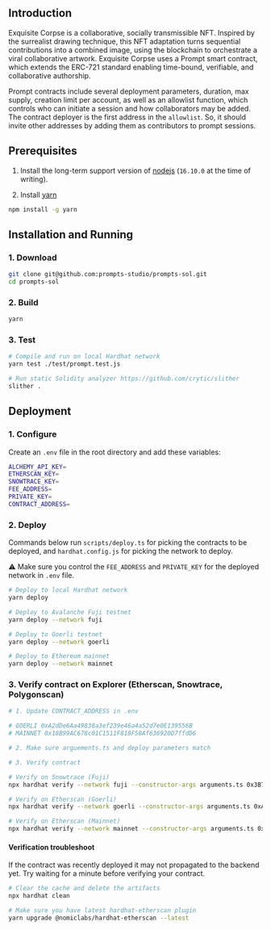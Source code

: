 ## Introduction

Exquisite Corpse is a collaborative, socially transmissible NFT. Inspired by the surrealist drawing technique, this NFT adaptation turns sequential contributions into a combined image, using the blockchain to orchestrate a viral collaborative artwork. Exquisite Corpse uses a Prompt smart contract, which extends the ERC-721 standard enabling time-bound, verifiable, and collaborative authorship.

Prompt contracts include several deployment parameters, duration, max supply, creation limit per account, as well as an allowlist function, which controls who can initiate a session and how collaborators may be added. The contract deployer is the first address in the `allowlist`. So, it should invite other addresses by adding them as contributors to prompt sessions.

## Prerequisites

1. Install the long-term support version of [nodejs](https://nodejs.org/en) (`16.10.0` at the time of writing).

2. Install [yarn](https://yarnpkg.com)
```sh
npm install -g yarn
```

## Installation and Running

### 1. Download
```sh
git clone git@github.com:prompts-studio/prompts-sol.git
cd prompts-sol
```

### 2. Build
```sh
yarn
```

### 3. Test
```sh
# Compile and run on local Hardhat network
yarn test ./test/prompt.test.js

# Run static Solidity analyzer https://github.com/crytic/slither
slither .
```


## Deployment

### 1. Configure

Create an `.env` file in the root directory and add these variables:

```sh
ALCHEMY_API_KEY=
ETHERSCAN_KEY=
SNOWTRACE_KEY=
FEE_ADDRESS=
PRIVATE_KEY=
CONTRACT_ADDRESS=
```

### 2. Deploy

Commands below run `scripts/deploy.ts` for picking the contracts to be deployed, and `hardhat.config.js` for picking the network to deploy.

⚠️ Make sure you control the `FEE_ADDRESS` and `PRIVATE_KEY` for the deployed network in `.env` file.

```sh
# Deploy to local Hardhat network
yarn deploy

# Deploy to Avalanche Fuji testnet
yarn deploy --network fuji

# Deploy to Goerli testnet
yarn deploy --network goerli

# Deploy to Ethereum mainnet
yarn deploy --network mainnet
```

### 3. Verify contract on Explorer (Etherscan, Snowtrace, Polygonscan)

```sh
# 1. Update CONTRACT_ADDRESS in .env

# GOERLI 0xA2dDe6Aa49838a3ef239e46a4a52d7e0E139556B
# MAINNET 0x18B99AC678c01C1511F818F58Af636920D7ffdD6

# 2. Make sure arguements.ts and deploy parameters match

# 3. Verify contract

# Verify on Snowtrace (Fuji)
npx hardhat verify --network fuji --constructor-args arguments.ts 0x3B72c90EA674706ab80E0D37F41fFac692ff55D9 --show-stack-traces

# Verify on Etherscan (Goerli)
npx hardhat verify --network goerli --constructor-args arguments.ts 0xA2dDe6Aa49838a3ef239e46a4a52d7e0E139556B --show-stack-traces

# Verify on Etherscan (Mainnet)
npx hardhat verify --network mainnet --constructor-args arguments.ts 0x18B99AC678c01C1511F818F58Af636920D7ffdD6 --show-stack-traces

```

#### Verification troubleshoot

If the contract was recently deployed it may not propagated to the backend yet. Try waiting for a minute before verifying your contract.

```sh
# Clear the cache and delete the artifacts
npx hardhat clean

# Make sure you have latest hardhat-etherscan plugin
yarn upgrade @nomiclabs/hardhat-etherscan --latest
```
